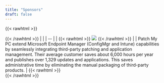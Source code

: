 ```yaml
---
title: "Sponsors"
draft: false
---
```


{{< rawhtml >}}
<div id="aboutTable">
{{< /rawhtml >}}
| |
| -- |
| {{< rawhtml >}} <a href="https://patchmypc.com"><img src="/img/Patch My PC - Logo Horizontal - Reverse 300ppi.png"/></a> {{< /rawhtml >}} |
| Patch My PC extend Microsoft Endpoint Manager (ConfigMgr and Intune) capabilities by seamlessly integrating third-party patching and application management. Their average customer saves about 6,000 hours per year and publishes over 1,329 updates and applications. This saves administrative time by eliminating the manual packaging of third-party products. |
{{< rawhtml >}}
</div>
{{< /rawhtml >}}

